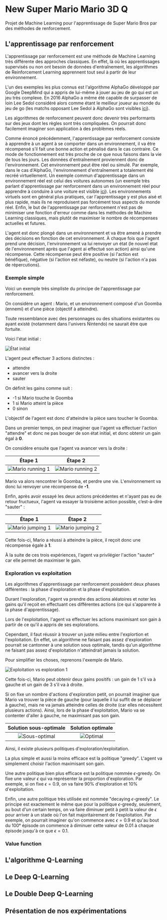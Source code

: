 # New Super Mario Mario 3D Q

Projet de Machine Learning pour l'apprentissage de Super Mario Bros par des méthodes de renforcement.

## L'apprentissage par renforcement

L'apprentissage par renforcement est une méthode de Machine Learning très différente des approches classiques. En effet, là où les apprentissages supervisés ou non ont besoin de données d'entraînement, les algorithmes de Reinforcement Learning apprennent tout seul à partir de leur environnement.

L'un des exemples les plus connus est l'algorithme AlphaGo développé par Google DeepMind qui a appris de lui-même à jouer au jeu de go qui est un jeu très complexe. En 2016 AlphaGo a même été capable de surpasser de loin Lee Sedol considéré alors comme étant le meilleur joueur au monde du jeu de go (les matchs opposant Lee Sedol à AlphaGo sont visibles [ici](https://www.youtube.com/watch?v=vFr3K2DORc8)).

Les algorithmes de renforcement peuvent donc devenir très performants sur des jeux dont les règles sont très compliquées. On pourrait donc facilement imaginer son application à des problèmes réels.

Comme énoncé précédemment, l'apprentissage par renforcement consiste à apprendre à un agent à se comporter dans un environnement, il va être récompensé s’il fait une bonne action et pénalisé dans le cas contraire. Ce mode de fonctionnement est très proche de ce que nous faisons dans la vie de tous les jours. Les données d'entraînement proviennent donc de l'environnement. Cet environnement peut être réel ou simulé. Par exemple, dans le cas d'AlphaGo, l'environnement d'entraînement a totalement été recréé virtuellement. Un exemple commun d'apprentissage dans un environnement réel est celui des voitures autonomes (un exemple très parlant d'apprentissage par renforcement dans un environnement réel pour apprendre à conduire à une voiture est visible [ici](https://www.youtube.com/watch?v=eRwTbRtnT1I)). Les environnements virtuels sont en général plus pratiques, car l'apprentissage y est plus aisé et plus rapide, mais ils ne reproduisent pas forcément tous aspects du monde réel. Enfin, le but de l'apprentissage par renforcement n'est pas de minimiser une fonction d'erreur comme dans les méthodes de Machine Learning classiques, mais plutôt de maximiser le nombre de récompenses actuelles et futures.

L'agent est donc plongé dans un environnement et va être amené à prendre des décisions en fonction de cet environnement. À chaque fois que l'agent prend une décision, l'environnement va lui renvoyer un état (le nouvel état de l'environnement après que l'agent ai effectué son action) ainsi qu'une récompense. Cette récompense peut être positive (si l'action est bénéfique), négative (si l'action est néfaste), ou neutre (si l'action n'a pas de répercutions).

### Exemple simple

Voici un exemple très simpliste du principe de l'apprentissage par renforcement.

On considère un agent : Mario, et un environnement composé d'un Goomba (ennemi) et d'une pièce (objectif à atteindre).

Toute ressemblance avec des personnages ou des situations existantes ou ayant existé (notamment dans l'univers Nintendo) ne saurait être que fortuite.

Voici l'état initial :

![État initial](img/example/initial_state.png)

L'agent peut effectuer 3 actions distinctes :

- attendre
- avancer vers la droite
- sauter

On définit les gains comme suit :

- -1 si Mario touche le Goomba
- 1 si Mario atteint la pièce
- 0 sinon

L'objectif de l'agent est donc d'atteindre la pièce sans toucher le Goomba.

Dans un premier temps, on peut imaginer que l'agent va effectuer l'action "attendre" et donc ne pas bouger de son état initial, et donc obtenir un gain égal à **0**.

On considère ensuite que l'agent va avancer vers la droite :

|   Étape 1                                         |   Étape 2                                        |
|   :---------------------------------------------: |   :--------------------------------------------: |
|   ![Mario running 1](img/example/running_1.png)   |   ![Mario running 2](img/example/running_2.png)  |

Mario va alors rencontrer le Goomba, et perdre une vie. L'environnement va donc lui renvoyer une récompense de **-1**.

Enfin, après avoir essayé les deux actions précédentes et n'ayant pas eu de retour fructueux, l'agent va essayer la troisième action possible, c’est-à-dire "sauter" :

|   Étape 1                                         |   Étape 2                                        |
|   :---------------------------------------------: |   :--------------------------------------------: |
|   ![Mario jumping 1](img/example/jumping_1.png)   |   ![Mario jumping 2](img/example/jumping_2.png)  |

Cette fois-ci, Mario a réussi à atteindre la pièce, il reçoit donc une récompense égale à **1**.

À la suite de ces trois expériences, l'agent va privilégier l'action "sauter" car elle permet de maximiser le gain.

### Exploration vs exploitation

Les algorithmes d'apprentissage par renforcement possèdent deux phases différentes : la phase d'exploration et la phase d'exploitation.

Durant l'exploration, l'agent va prendre des actions aléatoires et noter les gains qu'il reçoit en effectuant ces différentes actions (ce qui s'apparente à la phase d'apprentissage).

Lors de l'exploitation, l'agent va effectuer les actions maximisant son gain à partir de ce qu'il a appris de ses explorations.

Cependant, il faut réussir à trouver un juste milieu entre l'explortion et l'exploitation. En effet, un algorithme ne faisant pas assez d'exploration pourrait se cantonner à une solution sous optimale, tandis qu'un algorithme ne faisant pas assez d'exploitation n'atteindrait jamais la solution.

Pour simplifier les choses, reprenons l'exemple de Mario.

![Exploitation vs exploration 1](img/example/exploit_vs_explor_1.png)

Cette fois-ci, Mario peut obtenir deux gains positifs : un gain de 1 s’il va à gauche et un gain de 3 s’il va à droite.

Si on fixe un nombre d'actions d'exploration petit, on pourrait imaginer que Mario va trouver la pièce de gauche (pour laquelle il lui suffit de se déplacer à gauche), mais ne va jamais atteindre celles de droite (car elles nécessitent plusieurs actions). Ainsi, lors de la phase d'exploitation, Mario va se contenter d'aller à gauche, ne maximisant pas son gain.


|   Solution sous-optimale      |   Solution optimale                                        |
| :--------------------------------------------------: | :--------------------------------------------: |
| ![Sous-optimal](img/example/exploit_vs_explor_2.png) | ![Optimal](img/example/exploit_vs_explor_3.png) |

Ainsi, il existe plusieurs politiques d'exploration/exploitation.

La plus simple et aussi la moins efficace est la politique "greedy". L'agent va simplement choisir l'action maximisant son gain.

Une autre politique bien plus efficace est la politique nommée $`\epsilon`$-greedy. On fixe une valeur $`\epsilon`$ qui va représenter la proportion d'exploration. Par exemple, si on fixe $`\epsilon=0.9`$, on va faire 90% d'exploration et 10% d'exploitation.

Enfin, une autre politique très utilisée est nommée "decaying $`\epsilon`$-greedy". Le principe est exactement le même que pour la politique $`\epsilon`$-greedy, seulement, au bout d'un certain temps, on va faire diminuer petit à petit la valeur de $`\epsilon`$ pour arriver à un stade où l'on fait majoritairement de l'exploitation. Par exemple, on pourrait imaginer qu'on commence avec $`\epsilon=0.9`$ et qu'au bout du 100ᵉ épisode on commence à diminuer cette valeur de $`0.01`$ à chaque épisode jusqu'à ce que $`\epsilon=0.1`$.

### Value function

## L'algorithme Q-Learning

## Le Deep Q-Learning

## Le Double Deep Q-Learning

## Présentation de nos expérimentations
